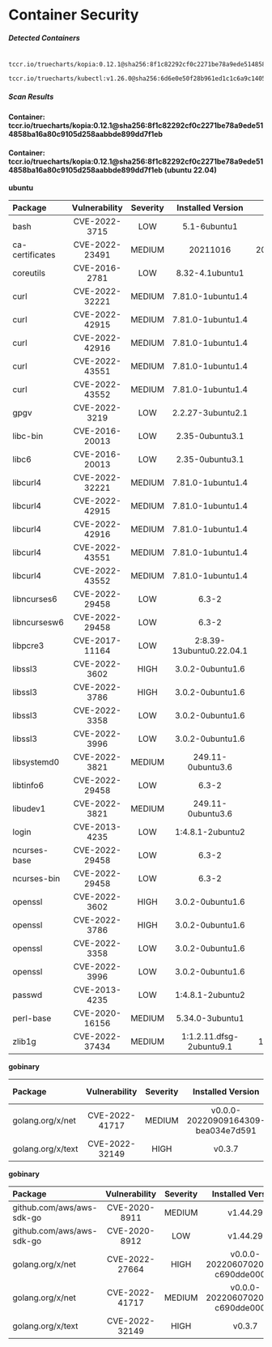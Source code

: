 # Container Security

##### Detected Containers

          tccr.io/truecharts/kopia:0.12.1@sha256:8f1c82292cf0c2271be78a9ede514858ba16a80c9105d258aabbde899dd7f1eb
          tccr.io/truecharts/kubectl:v1.26.0@sha256:6d6e0e50f28b961ed1c1c6a9c140553238641591fbdc9ac7c1a348636f78c552

##### Scan Results

**Container: tccr.io/truecharts/kopia:0.12.1@sha256:8f1c82292cf0c2271be78a9ede514858ba16a80c9105d258aabbde899dd7f1eb**

#### Container: tccr.io/truecharts/kopia:0.12.1@sha256:8f1c82292cf0c2271be78a9ede514858ba16a80c9105d258aabbde899dd7f1eb (ubuntu 22.04)
    

**ubuntu**

      
| Package         |    Vulnerability   |   Severity  |  Installed Version | Fixed Version |
|:----------------|:------------------:|:-----------:|:------------------:|:-------------:|
| bash         |    CVE-2022-3715   |   LOW  |  5.1-6ubuntu1 |  |
| ca-certificates         |    CVE-2022-23491   |   MEDIUM  |  20211016 | 20211016ubuntu0.22.04.1 |
| coreutils         |    CVE-2016-2781   |   LOW  |  8.32-4.1ubuntu1 |  |
| curl         |    CVE-2022-32221   |   MEDIUM  |  7.81.0-1ubuntu1.4 | 7.81.0-1ubuntu1.6 |
| curl         |    CVE-2022-42915   |   MEDIUM  |  7.81.0-1ubuntu1.4 | 7.81.0-1ubuntu1.6 |
| curl         |    CVE-2022-42916   |   MEDIUM  |  7.81.0-1ubuntu1.4 | 7.81.0-1ubuntu1.6 |
| curl         |    CVE-2022-43551   |   MEDIUM  |  7.81.0-1ubuntu1.4 |  |
| curl         |    CVE-2022-43552   |   MEDIUM  |  7.81.0-1ubuntu1.4 |  |
| gpgv         |    CVE-2022-3219   |   LOW  |  2.2.27-3ubuntu2.1 |  |
| libc-bin         |    CVE-2016-20013   |   LOW  |  2.35-0ubuntu3.1 |  |
| libc6         |    CVE-2016-20013   |   LOW  |  2.35-0ubuntu3.1 |  |
| libcurl4         |    CVE-2022-32221   |   MEDIUM  |  7.81.0-1ubuntu1.4 | 7.81.0-1ubuntu1.6 |
| libcurl4         |    CVE-2022-42915   |   MEDIUM  |  7.81.0-1ubuntu1.4 | 7.81.0-1ubuntu1.6 |
| libcurl4         |    CVE-2022-42916   |   MEDIUM  |  7.81.0-1ubuntu1.4 | 7.81.0-1ubuntu1.6 |
| libcurl4         |    CVE-2022-43551   |   MEDIUM  |  7.81.0-1ubuntu1.4 |  |
| libcurl4         |    CVE-2022-43552   |   MEDIUM  |  7.81.0-1ubuntu1.4 |  |
| libncurses6         |    CVE-2022-29458   |   LOW  |  6.3-2 |  |
| libncursesw6         |    CVE-2022-29458   |   LOW  |  6.3-2 |  |
| libpcre3         |    CVE-2017-11164   |   LOW  |  2:8.39-13ubuntu0.22.04.1 |  |
| libssl3         |    CVE-2022-3602   |   HIGH  |  3.0.2-0ubuntu1.6 | 3.0.2-0ubuntu1.7 |
| libssl3         |    CVE-2022-3786   |   HIGH  |  3.0.2-0ubuntu1.6 | 3.0.2-0ubuntu1.7 |
| libssl3         |    CVE-2022-3358   |   LOW  |  3.0.2-0ubuntu1.6 | 3.0.2-0ubuntu1.7 |
| libssl3         |    CVE-2022-3996   |   LOW  |  3.0.2-0ubuntu1.6 |  |
| libsystemd0         |    CVE-2022-3821   |   MEDIUM  |  249.11-0ubuntu3.6 |  |
| libtinfo6         |    CVE-2022-29458   |   LOW  |  6.3-2 |  |
| libudev1         |    CVE-2022-3821   |   MEDIUM  |  249.11-0ubuntu3.6 |  |
| login         |    CVE-2013-4235   |   LOW  |  1:4.8.1-2ubuntu2 | 1:4.8.1-2ubuntu2.1 |
| ncurses-base         |    CVE-2022-29458   |   LOW  |  6.3-2 |  |
| ncurses-bin         |    CVE-2022-29458   |   LOW  |  6.3-2 |  |
| openssl         |    CVE-2022-3602   |   HIGH  |  3.0.2-0ubuntu1.6 | 3.0.2-0ubuntu1.7 |
| openssl         |    CVE-2022-3786   |   HIGH  |  3.0.2-0ubuntu1.6 | 3.0.2-0ubuntu1.7 |
| openssl         |    CVE-2022-3358   |   LOW  |  3.0.2-0ubuntu1.6 | 3.0.2-0ubuntu1.7 |
| openssl         |    CVE-2022-3996   |   LOW  |  3.0.2-0ubuntu1.6 |  |
| passwd         |    CVE-2013-4235   |   LOW  |  1:4.8.1-2ubuntu2 | 1:4.8.1-2ubuntu2.1 |
| perl-base         |    CVE-2020-16156   |   MEDIUM  |  5.34.0-3ubuntu1 | 5.34.0-3ubuntu1.1 |
| zlib1g         |    CVE-2022-37434   |   MEDIUM  |  1:1.2.11.dfsg-2ubuntu9.1 | 1:1.2.11.dfsg-2ubuntu9.2 |

**gobinary**

      
| Package         |    Vulnerability   |   Severity  |  Installed Version | Fixed Version |
|:----------------|:------------------:|:-----------:|:------------------:|:-------------:|
| golang.org/x/net         |    CVE-2022-41717   |   MEDIUM  |  v0.0.0-20220909164309-bea034e7d591 | 0.4.0 |
| golang.org/x/text         |    CVE-2022-32149   |   HIGH  |  v0.3.7 | 0.3.8 |

**gobinary**

      
| Package         |    Vulnerability   |   Severity  |  Installed Version | Fixed Version |
|:----------------|:------------------:|:-----------:|:------------------:|:-------------:|
| github.com/aws/aws-sdk-go         |    CVE-2020-8911   |   MEDIUM  |  v1.44.29 |  |
| github.com/aws/aws-sdk-go         |    CVE-2020-8912   |   LOW  |  v1.44.29 |  |
| golang.org/x/net         |    CVE-2022-27664   |   HIGH  |  v0.0.0-20220607020251-c690dde0001d | 0.0.0-20220906165146-f3363e06e74c |
| golang.org/x/net         |    CVE-2022-41717   |   MEDIUM  |  v0.0.0-20220607020251-c690dde0001d | 0.4.0 |
| golang.org/x/text         |    CVE-2022-32149   |   HIGH  |  v0.3.7 | 0.3.8 |

